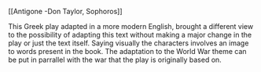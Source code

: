 [[Antigone -Don Taylor, Sophoros]]

This Greek play adapted in a more modern English, brought a different view to the possibility of adapting this text without making a major change in the play or just the text itself.  Saying visually the characters involves an image to words present in the book. The adaptation to the World War theme can be put in parrallel with the war that the play is originally based on. 
